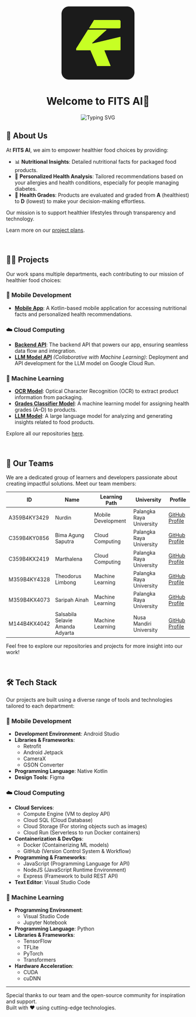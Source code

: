 <!-- Organization Logo -->
<p align="center">
  <img src="./assets/logo.png" alt="Organization Logo" width="200">
</p>

<!-- Organization Name -->
<h1 align="center">Welcome to FITS AI👋</h1>

<!-- Animated Headline -->
<p align="center">
  <img src="https://readme-typing-svg.demolab.com?font=Fira+Code&size=22&pause=1000&center=true&width=500&lines=Innovating+for+a+Smarter+Tomorrow;Empowering+Health+through+Smart+Scans" alt="Typing SVG">
</p>


## 🌟 About Us
At **FITS AI**, we aim to empower healthier food choices by providing:
- 📊 **Nutritional Insights**: Detailed nutritional facts for packaged food products.
- 🤝 **Personalized Health Analysis**: Tailored recommendations based on your allergies and health conditions, especially for people managing diabetes.
- 🎯 **Health Grades**: Products are evaluated and graded from **A** (healthiest) to **D** (lowest) to make your decision-making effortless.

Our mission is to support healthier lifestyles through transparency and technology.

Learn more on our [project plans](https://docs.google.com/document/d/1tLQroXQbzkVgbwAPl521GamCYQBAWbr3Jb47J3KF__g/edit?usp=sharing).

<br>

## 👨‍💻 Projects
Our work spans multiple departments, each contributing to our mission of healthier food choices:

### 📱 Mobile Development
- **[Mobile App](https://github.com/FITS-AI/Fits-MD)**: A Kotlin-based mobile application for accessing nutritional facts and personalized health recommendations.

### ☁️ Cloud Computing
- **[Backend API](https://github.com/FITS-AI/cloud-computing)**: The backend API that powers our app, ensuring seamless data flow and integration.
- **[LLM Model API](https://github.com/FITS-AI/machine_learning_llm)** *(Collaborative with Machine Learning)*: Deployment and API development for the LLM model on Google Cloud Run.

### 🤖 Machine Learning
- **[OCR Model](https://github.com/FITS-AI/Machine_Learning_OCR)**: Optical Character Recognition (OCR) to extract product information from packaging.
- **[Grades Classifier Model](https://github.com/FITS-AI/Machine_Learning_3)**: A machine learning model for assigning health grades (A–D) to products.
- **[LLM Model](https://github.com/FITS-AI/machine_learning_llm)**: A large language model for analyzing and generating insights related to food products.

Explore all our repositories [here](https://github.com/FITS-AI).

<br>

## 👥 Our Teams
We are a dedicated group of learners and developers passionate about creating impactful solutions. Meet our team members:

| ID  | Name               | Learning Path         | University               | Profile                          |
| --- | ------------------ | --------------------- | ------------------------ | -------------------------------- |
| A359B4KY3429  | Nurdin | Mobile Development    | Palangka Raya University | [GitHub Profile](https://github.com/nudriin)              |
| C359B4KY0856  | Bima Agung Saputra | Cloud Computing       | Palangka Raya University | [GitHub Profile](https://github.com/bmmasaputra)              |
| C359B4KX2419  | Marthalena | Cloud Computing       | Palangka Raya University | [GitHub Profile](https://github.com/marthaaaaaa)              |
| M359B4KY4328  | Theodorus Limbong | Machine Learning      | Palangka Raya University | [GitHub Profile](https://github.com/TheodorusLimbong)              |
| M359B4KX4073  | Saripah Ainah | Machine Learning      | Palangka Raya University | [GitHub Profile](https://github.com/saripahainah)              |
| M144B4KX4042  | Salsabila Selavie Amanda Adyarta | Machine Learning      | Nusa Mandiri University | [GitHub Profile](https://github.com/myminemanda)              |

Feel free to explore our repositories and projects for more insight into our work!

<br>

## 🛠️ Tech Stack
Our projects are built using a diverse range of tools and technologies tailored to each department:

### 📱 Mobile Development
- **Development Environment**: Android Studio
- **Libraries & Frameworks**: 
  - Retrofit
  - Android Jetpack
  - CameraX
  - GSON Converter
- **Programming Language**: Native Kotlin
- **Design Tools**: Figma

### ☁️ Cloud Computing
- **Cloud Services**:
  - Compute Engine (VM to deploy API)
  - Cloud SQL (Cloud Database)
  - Cloud Storage (For storing objects such as images)
  - Cloud Run (Serverless to run Docker containers)
- **Containerization & DevOps**:
  - Docker (Containerizing ML models)
  - GitHub (Version Control System & Workflow)
- **Programming & Frameworks**:
  - JavaScript (Programming Language for API)
  - NodeJS (JavaScript Runtime Environment)
  - Express (Framework to build REST API)
- **Text Editor**: Visual Studio Code

### 🤖 Machine Learning
- **Programming Environment**: 
  - Visual Studio Code
  - Jupyter Notebook
- **Programming Language**: Python
- **Libraries & Frameworks**:
  - TensorFlow
  - TFLite
  - PyTorch
  - Transformers
- **Hardware Acceleration**:
  - CUDA
  - cuDNN

<!-- <br> -->

<!-- ## 📜 License
This project is licensed under the [MIT License](https://github.com/your-org/your-repo/blob/main/LICENSE). -->

---
Special thanks to our team and the open-source community for inspiration and support.  
Built with ❤️ using cutting-edge technologies.

<!-- ---
## ✨ Highlights
![GitHub Stats](https://github-readme-stats.vercel.app/api?username=FITS-AI&show_icons=true&theme=radical) -->
